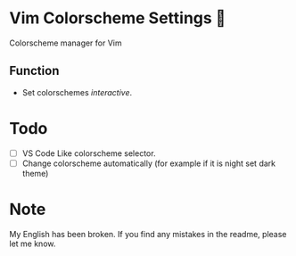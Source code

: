 # Vim Colorscheme Settings 🎨
Colorscheme manager for Vim

## Function
- Set colorschemes *interactive*.

# Todo
- [ ] VS Code Like colorscheme selector.
- [ ] Change colorscheme automatically (for example if it is night set dark theme)

# Note
My English has been broken.
If you find any mistakes in the readme, please let me know.
